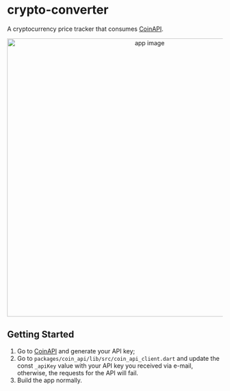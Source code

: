 # crypto-converter

A cryptocurrency price tracker that consumes [CoinAPI](https://www.coinapi.io/).

<div align="center">
  <img src="https://user-images.githubusercontent.com/8771994/164107081-7904de07-7ab5-4044-b015-278bdf110017.png" alt="app image" height="650"/>
</div>

## Getting Started

1. Go to [CoinAPI](https://www.coinapi.io/) and generate your API key;
2. Go to `packages/coin_api/lib/src/coin_api_client.dart` and update the const `_apiKey` value with your API key you received via e-mail, otherwise, the requests for the API will fail.
3. Build the app normally.

